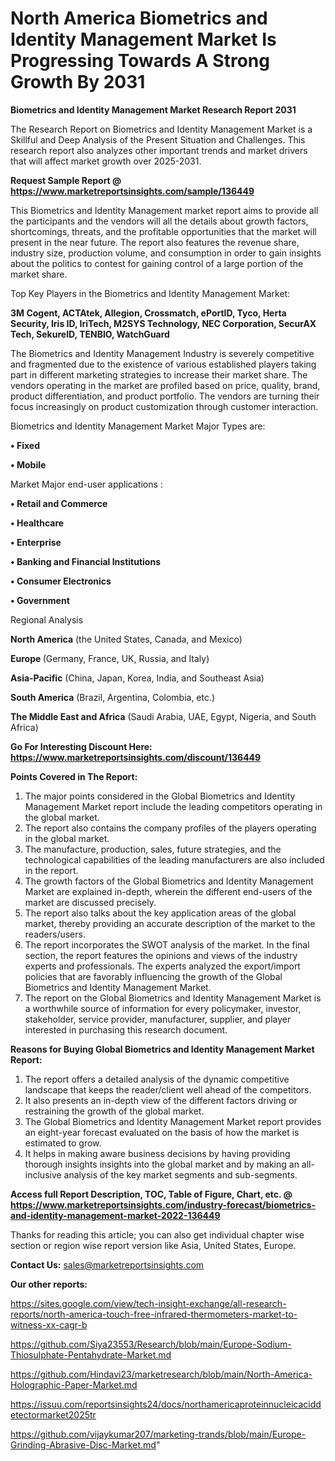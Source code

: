 # North America Biometrics and Identity Management Market Is Progressing Towards A Strong Growth By 2031

<strong>Biometrics and Identity Management Market Research Report 2031</strong>

The Research Report on Biometrics and Identity Management Market is a Skillful and Deep Analysis of the Present Situation and Challenges. This research report also analyzes other important trends and market drivers that will affect market growth over 2025-2031.

<strong>Request Sample Report @ <a href=https://www.marketreportsinsights.com/sample/136449>https://www.marketreportsinsights.com/sample/136449</a></strong>

This Biometrics and Identity Management market report aims to provide all the participants and the vendors will all the details about growth factors, shortcomings, threats, and the profitable opportunities that the market will present in the near future. The report also features the revenue share, industry size, production volume, and consumption in order to gain insights about the politics to contest for gaining control of a large portion of the market share.

Top Key Players in the Biometrics and Identity Management Market:

<strong>3M Cogent, ACTAtek, Allegion, Crossmatch, ePortID, Tyco, Herta Security, Iris ID, IriTech, M2SYS Technology, NEC Corporation, SecurAX Tech, SekureID, TENBIO, WatchGuard</strong>

The Biometrics and Identity Management Industry is severely competitive and fragmented due to the existence of various established players taking part in different marketing strategies to increase their market share. The vendors operating in the market are profiled based on price, quality, brand, product differentiation, and product portfolio. The vendors are turning their focus increasingly on product customization through customer interaction.

Biometrics and Identity Management Market Major Types are:

<strong>• Fixed

• Mobile</strong>

Market Major end-user applications :

<strong>• Retail and Commerce

• Healthcare

• Enterprise

• Banking and Financial Institutions

• Consumer Electronics

• Government</strong>

Regional Analysis

</u><strong><b>North America</b></strong> (the United States, Canada, and Mexico)

<strong><b>Europe </b></strong>(Germany, France, UK, Russia, and Italy)

<strong><b>Asia-Pacific</b></strong> (China, Japan, Korea, India, and Southeast Asia)

<strong><b>South America</b></strong> (Brazil, Argentina, Colombia, etc.)

<strong><b>The Middle East and Africa</b></strong> (Saudi Arabia, UAE, Egypt, Nigeria, and South Africa)

<strong>Go For Interesting Discount Here: <a href=https://www.marketreportsinsights.com/discount/136449>https://www.marketreportsinsights.com/discount/136449</a></strong>

<strong>Points Covered in The Report:</strong>
<ol>
  <li>The major points considered in the Global Biometrics and Identity Management Market report include the leading competitors operating in the global market.</li>
  <li>The report also contains the company profiles of the players operating in the global market.</li>
  <li>The manufacture, production, sales, future strategies, and the technological capabilities of the leading manufacturers are also included in the report.</li>
  <li>The growth factors of the Global Biometrics and Identity Management Market are explained in-depth, wherein the different end-users of the market are discussed precisely.</li>
  <li>The report also talks about the key application areas of the global market, thereby providing an accurate description of the market to the readers/users.</li>
  <li>The report incorporates the SWOT analysis of the market. In the final section, the report features the opinions and views of the industry experts and professionals. The experts analyzed the export/import policies that are favorably influencing the growth of the Global Biometrics and Identity Management Market.</li>
  <li>The report on the Global Biometrics and Identity Management Market is a worthwhile source of information for every policymaker, investor, stakeholder, service provider, manufacturer, supplier, and player interested in purchasing this research document.</li>
</ol>
<strong>Reasons for Buying Global Biometrics and Identity Management Market Report:</strong>

<ol>
  <li>The report offers a detailed analysis of the dynamic competitive landscape that keeps the reader/client well ahead of the competitors.</li>
  <li>It also presents an in-depth view of the different factors driving or restraining the growth of the global market.</li>
  <li>The Global Biometrics and Identity Management Market report provides an eight-year forecast evaluated on the basis of how the market is estimated to grow.</li>
  <li>It helps in making aware business decisions by having providing thorough insights insights into the global market and by making an all-inclusive analysis of the key market segments and sub-segments.</li>
</ol>
<strong>Access full Report Description, TOC, Table of Figure, Chart, etc. @ <a href=https://www.marketreportsinsights.com/industry-forecast/biometrics-and-identity-management-market-2022-136449>https://www.marketreportsinsights.com/industry-forecast/biometrics-and-identity-management-market-2022-136449</a></strong>


Thanks for reading this article; you can also get individual chapter wise section or region wise report version like Asia, United States, Europe.

<strong>Contact Us:</strong>
sales@marketreportsinsights.com

<strong>Our other reports:</strong>

<a href=https://sites.google.com/view/tech-insight-exchange/all-research-reports/north-america-touch-free-infrared-thermometers-market-to-witness-xx-cagr-b>https://sites.google.com/view/tech-insight-exchange/all-research-reports/north-america-touch-free-infrared-thermometers-market-to-witness-xx-cagr-b</a>

<a href=https://github.com/Siya23553/Research/blob/main/Europe-Sodium-Thiosulphate-Pentahydrate-Market.md>https://github.com/Siya23553/Research/blob/main/Europe-Sodium-Thiosulphate-Pentahydrate-Market.md</a>

<a href=https://github.com/Hindavi23/marketresearch/blob/main/North-America-Holographic-Paper-Market.md>https://github.com/Hindavi23/marketresearch/blob/main/North-America-Holographic-Paper-Market.md</a>

<a href=https://issuu.com/reportsinsights24/docs/northamericaproteinnucleicaciddetectormarket2025tr>https://issuu.com/reportsinsights24/docs/northamericaproteinnucleicaciddetectormarket2025tr</a>

<a href=https://github.com/vijaykumar207/marketing-trands/blob/main/Europe-Grinding-Abrasive-Disc-Market.md>https://github.com/vijaykumar207/marketing-trands/blob/main/Europe-Grinding-Abrasive-Disc-Market.md</a>"
